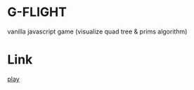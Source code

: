 # G-FLIGHT

vanilla javascript game (visualize quad tree & prims algorithm)

# Link

[play](https://g-flight.web.app)
